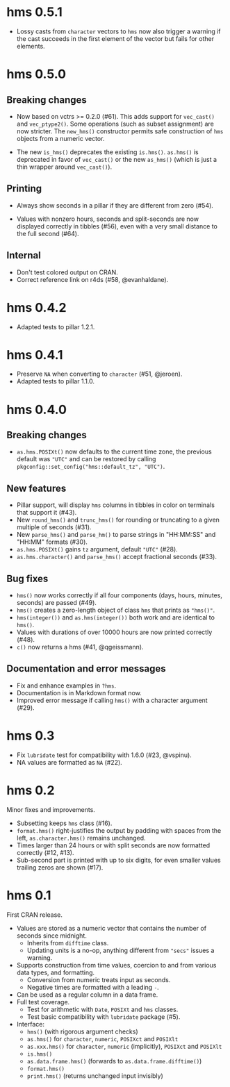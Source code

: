 # hms 0.5.1

- Lossy casts from `character` vectors to `hms` now also trigger a warning if the cast succeeds in the first element of the vector but fails for other elements.


# hms 0.5.0

## Breaking changes

- Now based on vctrs >= 0.2.0 (#61). This adds support for `vec_cast()` and `vec_ptype2()`. Some operations (such as subset assignment) are now stricter. The `new_hms()` constructor permits safe construction of `hms` objects from a numeric vector.

- The new `is_hms()` deprecates the existing `is.hms()`. `as.hms()` is deprecated in favor of `vec_cast()` or the new `as_hms()` (which is just a thin wrapper around `vec_cast()`).

## Printing

- Always show seconds in a pillar if they are different from zero (#54).

- Values with nonzero hours, seconds and split-seconds are now displayed correctly in tibbles (#56), even with a very small distance to the full second (#64).

## Internal

- Don't test colored output on CRAN.
- Correct reference link on r4ds (#58, @evanhaldane).


# hms 0.4.2

- Adapted tests to pillar 1.2.1.


# hms 0.4.1

- Preserve `NA` when converting to `character` (#51, @jeroen).
- Adapted tests to pillar 1.1.0.


# hms 0.4.0

## Breaking changes

- `as.hms.POSIXt()` now defaults to the current time zone, the previous default was `"UTC"` and can be restored by calling `pkgconfig::set_config("hms::default_tz", "UTC")`.

## New features

- Pillar support, will display `hms` columns in tibbles in color on terminals
  that support it (#43).
- New `round_hms()` and `trunc_hms()` for rounding or truncating to a given multiple of seconds (#31).
- New `parse_hms()` and `parse_hm()` to parse strings in "HH:MM:SS" and "HH:MM" formats (#30).
- `as.hms.POSIXt()` gains `tz` argument, default `"UTC"` (#28).
- `as.hms.character()` and `parse_hms()` accept fractional seconds (#33).

## Bug fixes

- `hms()` now works correctly if all four components (days, hours, minutes, seconds) are passed (#49).
- `hms()` creates a zero-length object of class `hms` that prints as `"hms()"`.
- `hms(integer())` and `as.hms(integer())` both work and are identical to `hms()`.
- Values with durations of over 10000 hours are now printed correctly (#48).
- `c()` now returns a hms (#41, @qgeissmann).

## Documentation and error messages

- Fix and enhance examples in `?hms`.
- Documentation is in Markdown format now.
- Improved error message if calling `hms()` with a character argument (#29).


# hms 0.3

- Fix `lubridate` test for compatibility with 1.6.0 (#23, @vspinu).
- NA values are formatted as `NA` (#22).


# hms 0.2

Minor fixes and improvements.

- Subsetting keeps `hms` class (#16).
- `format.hms()` right-justifies the output by padding with spaces from the left, `as.character.hms()` remains unchanged.
- Times larger than 24 hours or with split seconds are now formatted correctly (#12, #13).
- Sub-second part is printed with up to six digits, for even smaller values trailing zeros are shown (#17).


# hms 0.1

First CRAN release.

- Values are stored as a numeric vector that contains the number of seconds
  since midnight.
    - Inherits from `difftime` class.
    - Updating units is a no-op, anything different from `"secs"` issues a warning.
- Supports construction from time values, coercion to and from various data
  types, and formatting.
    - Conversion from numeric treats input as seconds.
    - Negative times are formatted with a leading `-`.
- Can be used as a regular column in a data frame.
- Full test coverage.
    - Test for arithmetic with `Date`, `POSIXt` and `hms` classes.
    - Test basic compatibility with `lubridate` package (#5).
- Interface:
    - `hms()` (with rigorous argument checks)
    - `as.hms()` for `character`, `numeric`, `POSIXct` and `POSIXlt`
    - `as.xxx.hms()` for `character`, `numeric` (implicitly), `POSIXct` and
      `POSIXlt`
    - `is.hms()`
    - `as.data.frame.hms()` (forwards to `as.data.frame.difftime()`)
    - `format.hms()`
    - `print.hms()` (returns unchanged input invisibly)
